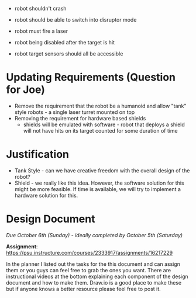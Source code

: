 - robot shouldn't crash
- robot should be able to switch into disruptor mode 
- robot must fire a laser 

- robot being disabled after the target is hit
- robot target sensors should all be accessible 

# Updating Requirements (Question for Joe)
- Remove the requirement that the robot be a humanoid and allow "tank" style robots - a single laser turret mounted on top
- Removing the requirement for hardware based shields
	- shields will be emulated with software - robot that deploys a shield will not have hits on its target counted for some duration of time 

# Justification 
- Tank Style - can we have creative freedom with the overall design of the robot?
- Shield - we really like this idea. However, the software solution for this might be more feasible. If time is available, we will try to implement a hardware solution for this.


# Design Document 
*Due October 6th (Sunday) - ideally completed by October 5th (Saturday)*

**Assignment**: https://psu.instructure.com/courses/2333917/assignments/16217229

In the planner I listed out the tasks for the this document and can assign them or you guys can feel free to grab the ones you want. There are instructional videos at the bottom explaining each component of the design document and how to make them. Draw.io is a good place to make these but if anyone knows a better resource please feel free to post it. 
